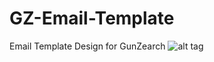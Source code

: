 # GZ-Email-Template
Email Template Design for GunZearch 
![alt tag](https://i.imgur.com/lR8BBqh.png)
